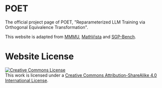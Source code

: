 # POET
The official project page of POET, "Reparameterized LLM Training via Orthogonal
Equivalence Transformation". 

<!--
🎉 We are happy to announce that our paper "CReparameterized LLM Training via Orthogonal
Equivalence Transformation" has been selected as **spotlight** at **NeurIPS 2025**. 🎉
-->

This website is adapted from [MMMU](https://mmmu-benchmark.github.io/), [MathVista](https://mathvista.github.io/) and [SGP-Bench](https://sgp-bench.github.io/).

# Website License
<a rel="license" href="http://creativecommons.org/licenses/by-sa/4.0/"><img alt="Creative Commons License" style="border-width:0" src="https://i.creativecommons.org/l/by-sa/4.0/88x31.png" /></a><br />This work is licensed under a <a rel="license" href="http://creativecommons.org/licenses/by-sa/4.0/">Creative Commons Attribution-ShareAlike 4.0 International License</a>.